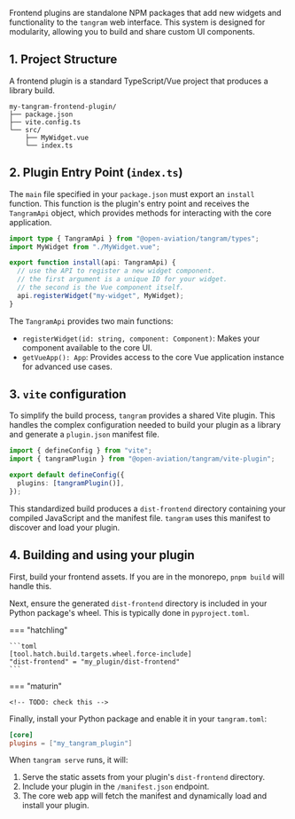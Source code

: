 Frontend plugins are standalone NPM packages that add new widgets and functionality to the `tangram` web interface. This system is designed for modularity, allowing you to build and share custom UI components.

## 1. Project Structure

A frontend plugin is a standard TypeScript/Vue project that produces a library build.

```text
my-tangram-frontend-plugin/
├── package.json
├── vite.config.ts
└── src/
    ├── MyWidget.vue
    └── index.ts
```

## 2. Plugin Entry Point (`index.ts`)

The `main` file specified in your `package.json` must export an `install` function. This function is the plugin's entry point and receives the `TangramApi` object, which provides methods for interacting with the core application.

<!-- TODO(abrah): eliminate some of these when we use mkdocstrings -->
```typescript title="src/index.ts"
import type { TangramApi } from "@open-aviation/tangram/types";
import MyWidget from "./MyWidget.vue";

export function install(api: TangramApi) {
  // use the API to register a new widget component.
  // the first argument is a unique ID for your widget.
  // the second is the Vue component itself.
  api.registerWidget("my-widget", MyWidget);
}
```

The `TangramApi` provides two main functions:
-   `registerWidget(id: string, component: Component)`: Makes your component available to the core UI.
-   `getVueApp(): App`: Provides access to the core Vue application instance for advanced use cases.

## 3. `vite` configuration

To simplify the build process, `tangram` provides a shared Vite plugin. This handles the complex configuration needed to build your plugin as a library and generate a `plugin.json` manifest file.

```typescript title="vite.config.ts"
import { defineConfig } from "vite";
import { tangramPlugin } from "@open-aviation/tangram/vite-plugin";

export default defineConfig({
  plugins: [tangramPlugin()],
});
```

This standardized build produces a `dist-frontend` directory containing your compiled JavaScript and the manifest file. `tangram` uses this manifest to discover and load your plugin.

## 4. Building and using your plugin

First, build your frontend assets. If you are in the monorepo, `pnpm build` will handle this.

Next, ensure the generated `dist-frontend` directory is included in your Python package's wheel. This is typically done in `pyproject.toml`.

=== "hatchling"

    ```toml
    [tool.hatch.build.targets.wheel.force-include]
    "dist-frontend" = "my_plugin/dist-frontend"
    ```

=== "maturin"

    <!-- TODO: check this -->

Finally, install your Python package and enable it in your `tangram.toml`:

```toml
[core]
plugins = ["my_tangram_plugin"]
```

When `tangram serve` runs, it will:

1. Serve the static assets from your plugin's `dist-frontend` directory.
2. Include your plugin in the `/manifest.json` endpoint.
3. The core web app will fetch the manifest and dynamically load and install your plugin.

<!-- # Implement a frontend plugin

Frontend plugins are Vue.js components that can be dynamically loaded into the tangram web application. The common use case is to get data from the backend (REST API or Websocket) and display it in a custom way, such as on a map or in a table.

## Vue components

The core Vue components are currently located in the `src/components/` directory: plugins can be added to this directory (default fallback location) or in a custom directory, then the full path will be specified as an environment variable.

The usual way to import a component in a vue file is to import it like this:

```javascript
import MyPlugin from "./components/MyPlugin.vue";
```

then to include a node in the template:

```html
<MyPlugin />
```

A plugin component will be imported a bit differently, as it is usually not located in the `src/components/` directory. Instead, it will be imported dynamically based on the environment variable `TANGRAM_WEB_MYPLUGIN_PLUGIN`. The environment variable shall be defined in the `.env` file, and it should point to the full path of the plugin component file. Then the component should be declared in the `vite.config.js` file, which is responsible for loading the Vue components dynamically:

```javascript
plugins: [
  // ..., other settings
  dynamicComponentsPlugin({
    envPath: "../.env",
    fallbackDir: "./src/plugins/",
    availablePlugins: [
      "airportSearch",
      "systemInfo",
      "sensorsInfo",
      "cityPair",
      // list all your plugins here
      "myPlugin", // This is your custom plugin
    ],
  }),
];
```

Then you will be able to include the node in the template part of another component like this:

```html
<template>
  <plugin-myplugin />
</template>
```

!!! tip

    There is one use case where it is convenient to have a plugin in the default `src/components/` directory.

    In some cases, you would like to have several possible implementations for a functionality. This can be done in several Vue files, and you can switch the full path to the file in the `.env` file. If the environment variable is not defined, the plugin will be loaded from the default `src/components/` directory.

    | `TANGRAM_WEB_MYPLUGIN_PLUGIN`    | Resulting component path         |
    | -------------------------------- | -------------------------------- |
    | undefined                        | `src/plugins/MyPlugin.vue`       |
    | `/path/to/plugins/MyPlugin1.vue` | `/path/to/plugins/MyPlugin1.vue` |
    | `/path/to/plugins/MyPlugin2.vue` | `/path/to/plugins/MyPlugin2.vue` |

Example usage:

- [Map data receivers](examples/sensors.md)

## Technical details

### Registration process

When Tangram initializes, the plugin system:

1. reads the list of available plugins
2. checks for environment variable overrides
3. imports components from the specified paths or fallbacks
4. registers the components with the Vue application

### Hot reloading

The plugin system monitors any change to the environment configuration and:

- Invalidates cached module definitions
- Reloads the plugin components
- Triggers a page refresh to show the updated components

### Implementation Details

The dynamic component system is implemented as a Vite plugin (`vite-plugin-dynamic-components.js`) that:

1. Creates a virtual module (`virtual:plugin-components`) at build time
2. Dynamically generates import statements based on environment configuration
3. Exports a `registerComponents` function that Vue uses during initialization
4. Watches for changes to the environment variables

Key functions in the implementation:

- `createEnvVarsMap()`: Collects environment variables with the `TANGRAM_WEB_` prefix
- `generateComponentName()`: Converts plugin names to kebab-case component names
- `load()`: Generates the dynamic import and registration code
- `configureServer()`: Sets up watchers for hot reloading

## Troubleshooting

If the component does not load or behaves unexpectedly, consider the following:

- Verify the environment variable path is correct and absolute
- Check console logs for fallback path messages
- Check the web console in process-compose for any errors during component loading
- Ensure the component is correctly registered in `vite.config.js`

If you see style conflicts or unexpected behavior:

- Use scoped styles to prevent CSS leaks
- Be aware of global styles that might affect your component

If the hot reloading does not work as expected:

- Verify the env file is being watched correctly
- Check for errors in the console during reload -->
